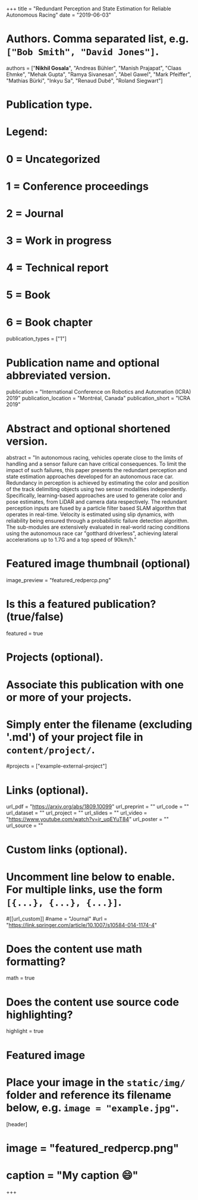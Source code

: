 +++
title = "Redundant Perception and State Estimation for Reliable Autonomous Racing"
date = "2019-06-03"

# Authors. Comma separated list, e.g. `["Bob Smith", "David Jones"]`.

authors = ["**Nikhil Gosala**", "Andreas Bühler", "Manish Prajapat", "Claas Ehmke", "Mehak Gupta", "Ramya Sivanesan", "Abel Gawel", "Mark Pfeiffer", "Mathias Bürki", "Inkyu Sa", "Renaud Dubé", "Roland Siegwart"]

# Publication type.
# Legend:
# 0 = Uncategorized
# 1 = Conference proceedings
# 2 = Journal
# 3 = Work in progress
# 4 = Technical report
# 5 = Book
# 6 = Book chapter
publication_types = ["1"]

# Publication name and optional abbreviated version.
publication = "International Conference on Robotics and Automation (ICRA) 2019"
publication_location = "Montréal, Canada"
publication_short = "ICRA 2019"

# Abstract and optional shortened version.

abstract = "In autonomous racing, vehicles operate close to the limits of handling and a sensor failure can have critical consequences. To limit the impact of such failures, this paper presents the redundant perception and state estimation approaches developed for an autonomous race car. Redundancy in perception is achieved by estimating the color and position of the track delimiting objects using two sensor modalities independently. Specifically, learning-based approaches are used to generate color and pose estimates, from LiDAR and camera data respectively. The redundant perception inputs are fused by a particle filter based SLAM algorithm that operates in real-time. Velocity is estimated using slip dynamics, with reliability being ensured through a probabilistic failure detection algorithm. The sub-modules are extensively evaluated in real-world racing conditions using the autonomous race car &quot;gotthard driverless&quot;, achieving lateral accelerations up to 1.7G and a top speed of 90km/h."

# Featured image thumbnail (optional)
image_preview = "featured_redpercp.png"

# Is this a featured publication? (true/false)
featured = true

# Projects (optional).
#   Associate this publication with one or more of your projects.
#   Simply enter the filename (excluding '.md') of your project file in `content/project/`.
#projects = ["example-external-project"]

# Links (optional).
url_pdf = "https://arxiv.org/abs/1809.10099"
url_preprint = ""
url_code = ""
url_dataset = ""
url_project = ""
url_slides = ""
url_video = "https://www.youtube.com/watch?v=ir_uqEYuT84"
url_poster = ""
url_source = ""

# Custom links (optional).
#   Uncomment line below to enable. For multiple links, use the form `[{...}, {...}, {...}]`.
#[[url_custom]]
#name = "Journal"
#url = "https://link.springer.com/article/10.1007/s10584-014-1174-4"

# Does the content use math formatting?
math = true

# Does the content use source code highlighting?
highlight = true
  
# Featured image
# Place your image in the `static/img/` folder and reference its filename below, e.g. `image = "example.jpg"`.
[header]
# image = "featured_redpercp.png"
# caption = "My caption :smile:"

+++